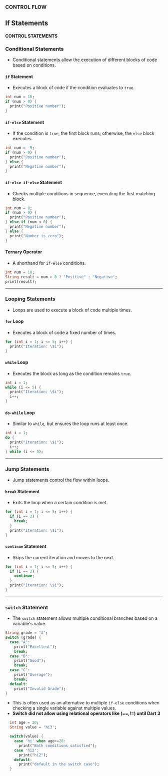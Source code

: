 ### CONTROL FLOW

## If Statements
#### CONTROL STATEMENTS

### Conditional Statements

- Conditional statements allow the execution of different blocks of code based on conditions.

#### `if` Statement
- Executes a block of code if the condition evaluates to `true`.
```dart
int num = 10;
if (num > 0) {
  print("Positive number");
}
```

#### `if-else` Statement
- If the condition is `true`, the first block runs; otherwise, the `else` block executes.
```dart
int num = -5;
if (num > 0) {
  print("Positive number");
} else {
  print("Negative number");
}
```

#### `if-else if-else` Statement
- Checks multiple conditions in sequence, executing the first matching block.
```dart
int num = 0;
if (num > 0) {
  print("Positive number");
} else if (num < 0) {
  print("Negative number");
} else {
  print("Number is zero");
}
```

#### Ternary Operator
- A shorthand for `if-else` conditions.
```dart
int num = 10;
String result = num > 0 ? "Positive" : "Negative";
print(result);
```

---

### Looping Statements

- Loops are used to execute a block of code multiple times.

#### `for` Loop
- Executes a block of code a fixed number of times.
```dart
for (int i = 1; i <= 5; i++) {
  print("Iteration: \$i");
}
```

#### `while` Loop
- Executes the block as long as the condition remains `true`.
```dart
int i = 1;
while (i <= 5) {
  print("Iteration: \$i");
  i++;
}
```

#### `do-while` Loop
- Similar to `while`, but ensures the loop runs at least once.
```dart
int i = 1;
do {
  print("Iteration: \$i");
  i++;
} while (i <= 5);
```

---

### Jump Statements

- Jump statements control the flow within loops.

#### `break` Statement
- Exits the loop when a certain condition is met.
```dart
for (int i = 1; i <= 5; i++) {
  if (i == 3) {
    break;
  }
  print("Iteration: \$i");
}
```

#### `continue` Statement
- Skips the current iteration and moves to the next.
```dart
for (int i = 1; i <= 5; i++) {
  if (i == 3) {
    continue;
  }
  print("Iteration: \$i");
}
```

---

### `switch` Statement

- The `switch` statement allows multiple conditional branches based on a variable's value.
```dart
String grade = "A";
switch (grade) {
  case "A":
    print("Excellent");
    break;
  case "B":
    print("Good");
    break;
  case "C":
    print("Average");
    break;
  default:
    print("Invalid Grade");
}
```
- This is often used as an alternative to multiple `if-else` conditions when checking a single variable against multiple values.
- **Switch did not allow using relational operators like (==,!=) until Dart 3**

```dart
  int age = 20;
  String value = 'hi3';

  switch(value) {
    case 'hi' when age>=20:
      print("Both conditions satisfied");
    case 'hi2':
      print("hi2");
    default:
      print("default in the switch case");
  }
```